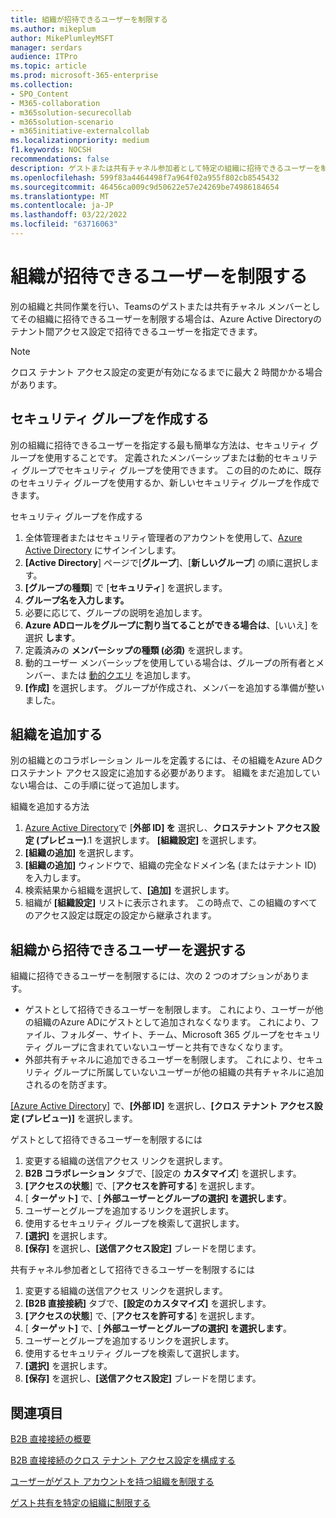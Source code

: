 ```yaml
---
title: 組織が招待できるユーザーを制限する
ms.author: mikeplum
author: MikePlumleyMSFT
manager: serdars
audience: ITPro
ms.topic: article
ms.prod: microsoft-365-enterprise
ms.collection:
- SPO_Content
- M365-collaboration
- m365solution-securecollab
- m365solution-scenario
- m365initiative-externalcollab
ms.localizationpriority: medium
f1.keywords: NOCSH
recommendations: false
description: ゲストまたは共有チャネル参加者として特定の組織に招待できるユーザーを制限する方法について説明します。
ms.openlocfilehash: 599f83a4464498f7a964f02a955f802cb8545432
ms.sourcegitcommit: 46456ca009c9d50622e57e24269be74986184654
ms.translationtype: MT
ms.contentlocale: ja-JP
ms.lasthandoff: 03/22/2022
ms.locfileid: "63716063"
---
```

# <a name="limit-who-can-be-invited-by-an-organization"></a>組織が招待できるユーザーを制限する

別の組織と共同作業を行い、Teamsのゲストまたは共有チャネル メンバーとしてその組織に招待できるユーザーを制限する場合は、Azure Active Directoryのテナント間アクセス設定で招待できるユーザーを指定できます。

> [!NOTE]
> クロス テナント アクセス設定の変更が有効になるまでに最大 2 時間かかる場合があります。

## <a name="create-a-security-group"></a>セキュリティ グループを作成する

別の組織に招待できるユーザーを指定する最も簡単な方法は、セキュリティ グループを使用することです。 定義されたメンバーシップまたは動的セキュリティ グループでセキュリティ グループを使用できます。 この目的のために、既存のセキュリティ グループを使用するか、新しいセキュリティ グループを作成できます。

セキュリティ グループを作成する
1. 全体管理者またはセキュリティ管理者のアカウントを使用して、[Azure Active Directory](https://aad.portal.azure.com) にサインインします。
1. **[Active Directory**] ページで[**グループ**]、[**新しいグループ**] の順に選択します。
1. **[グループの種類**] で [**セキュリティ**] を選択します。
1. **グループ名を入力します。** 
1. 必要に応じて、グループの説明を追加します。
1. **Azure ADロールをグループに割り当てることができる場合は**、[いいえ] を選択 **します**。
1. 定義済みの **メンバーシップの種類 (必須)** を選択します。
1. 動的ユーザー メンバーシップを使用している場合は、グループの所有者とメンバー、または [動的クエリ](/azure/active-directory/enterprise-users/groups-dynamic-membership) を追加します。
1. **[作成]** を選択します。 グループが作成され、メンバーを追加する準備が整いました。

## <a name="add-an-organization"></a>組織を追加する

別の組織とのコラボレーション ルールを定義するには、その組織をAzure ADクロステナント アクセス設定に追加する必要があります。 組織をまだ追加していない場合は、この手順に従って追加します。

組織を追加する方法
1. [Azure Active Directory](https://aad.portal.azure.com)で [**外部 ID] を** 選択し、**クロステナント アクセス設定 (プレビュー)**.1 を選択します。 **[組織設定]** を選択します。
1. **[組織の追加]** を選択します。
1. **[組織の追加]** ウィンドウで、組織の完全なドメイン名 (またはテナント ID) を入力します。
1. 検索結果から組織を選択して、**[追加]** を選択します。
1. 組織が **[組織設定]** リストに表示されます。 この時点で、この組織のすべてのアクセス設定は既定の設定から継承されます。

## <a name="choose-who-can-be-invited-by-an-organization"></a>組織から招待できるユーザーを選択する

組織に招待できるユーザーを制限するには、次の 2 つのオプションがあります。

- ゲストとして招待できるユーザーを制限します。 これにより、ユーザーが他の組織のAzure ADにゲストとして追加されなくなります。 これにより、ファイル、フォルダー、サイト、チーム、Microsoft 365 グループをセキュリティ グループに含まれていないユーザーと共有できなくなります。
- 外部共有チャネルに追加できるユーザーを制限します。 これにより、セキュリティ グループに所属していないユーザーが他の組織の共有チャネルに追加されるのを防ぎます。

[[Azure Active Directory]](https://aad.portal.azure.com) で、**[外部 ID]** を選択し、**[クロス テナント アクセス設定 (プレビュー)]** を選択します。

ゲストとして招待できるユーザーを制限するには
1. 変更する組織の送信アクセス リンクを選択します。
1. **B2B コラボレーション** タブで、[設定の **カスタマイズ**] を選択します。
1. **[アクセスの状態**] で、[**アクセスを許可する**] を選択します。
1. [ **ターゲット]** で、[ **外部ユーザーとグループの選択] を選択します**。
1. ユーザーとグループを追加するリンクを選択します。
1. 使用するセキュリティ グループを検索して選択します。
1. **[選択]** を選択します。
1. **[保存]** を選択し、**[送信アクセス設定]** ブレードを閉じます。


共有チャネル参加者として招待できるユーザーを制限するには
1. 変更する組織の送信アクセス リンクを選択します。
1. **[B2B 直接接続]** タブで、**[設定のカスタマイズ]** を選択します。
1. **[アクセスの状態**] で、[**アクセスを許可する**] を選択します。
1. [ **ターゲット]** で、[ **外部ユーザーとグループの選択] を選択します**。
1. ユーザーとグループを追加するリンクを選択します。
1. 使用するセキュリティ グループを検索して選択します。
1. **[選択]** を選択します。
1. **[保存]** を選択し、**[送信アクセス設定]** ブレードを閉じます。

## <a name="related-topics"></a>関連項目

[B2B 直接接続の概要](/azure/active-directory/external-identities/b2b-direct-connect-overview)

[B2B 直接接続のクロス テナント アクセス設定を構成する](/azure/active-directory/external-identities/cross-tenant-access-settings-b2b-direct-connect)

[ユーザーがゲスト アカウントを持つ組織を制限する](limit-organizations-where-users-have-guest-accounts.md)

[ゲスト共有を特定の組織に制限する](limit-guest-sharing-to-specific-organization.md)